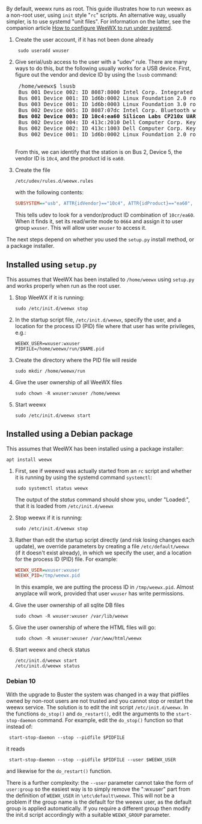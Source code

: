 By default, weewx runs as root.  This guide illustrates how to run weewx as a non-root user, using `init` style 
"`rc`" scripts. An alternative way, usually simpler, is to use systemd "unit files". For information
on the latter, see the companion article [How to configure WeeWX to run under systemd](systemd).


1. Create the user account, if it has not been done already
   ```shell
    sudo useradd wxuser
   ```

2. Give serial/usb access to the user with a "udev" rule. There are many ways to do this, but the following usually
works for a USB device. First, figure out the vendor and device ID by using the `lsusb` command:
    <pre>
    /home/weewx$ lsusb
    Bus 001 Device 002: ID 8087:8000 Intel Corp. Integrated Rate Matching Hub
    Bus 001 Device 001: ID 1d6b:0002 Linux Foundation 2.0 root hub
    Bus 003 Device 001: ID 1d6b:0003 Linux Foundation 3.0 root hub
    Bus 002 Device 005: ID 8087:07dc Intel Corp. Bluetooth wireless interface
    <b>Bus 002 Device 003: ID 10c4:ea60 Silicon Labs CP210x UART Bridge</b>
    Bus 002 Device 004: ID 413c:2010 Dell Computer Corp. Keyboard
    Bus 002 Device 002: ID 413c:1003 Dell Computer Corp. Keyboard Hub
    Bus 002 Device 001: ID 1d6b:0002 Linux Foundation 2.0 root hub
    </pre>

    From this, we can identify that the station is on Bus 2, Device 5, the vendor ID is `10c4`, and the product id is 
    `ea60`. 
 
4. Create the file

    ```
    /etc/udev/rules.d/weewx.rules
   ```

    with the following contents:

    ```ini    
    SUBSYSTEM=="usb", ATTR{idVendor}=="10c4", ATTR{idProduct}=="ea60", MODE="0664", GROUP="wxuser"
   ```

    This tells udev to look for a vendor/product ID combination of `10cr/ea60`. When it finds it, set its read/write
    mode to `0664` and assign it to user group `wxuser`. This will allow user `wxuser` to access it.

The next steps depend on whether you used the `setup.py` install method, or a package installer.

## Installed using `setup.py`

This assumes that WeeWX has been installed to `/home/weewx` using `setup.py` and works properly when run as the root user.

1.  Stop WeeWX if it is running:

        sudo /etc/init.d/weewx stop

2.  In the startup script file, `/etc/init.d/weewx`, specify the user, and a location for
the process ID (PID) file where that user has write privileges, e.g.:

        WEEWX_USER=wxuser:wxuser
        PIDFILE=/home/weewx/run/$NAME.pid

3.  Create the directory where the PID file will reside

        sudo mkdir /home/weewx/run

4.  Give the user ownership of all WeeWX files

        sudo chown -R wxuser:wxuser /home/weewx
 
5.  Start weewx

        sudo /etc/init.d/weewx start

## Installed using a Debian package

This assumes that WeeWX has been installed using a package installer: 

    apt install weewx

1. First, see if weewxd was actually started from an `rc` script and whether it is running by using
the systemd command `systemctl`:

    ```shell
    sudo systemctl status weewx
    ```
    The output of the _status_ command should show you, under "Loaded:", that it is loaded from `/etc/init.d/weewx`
 
2. Stop weewx if it is running:

    ```shell
    sudo /etc/init.d/weewx stop 
    ```

3. Rather than edit the startup script directly (and risk losing changes each update), we override parameters by
   creating a file `/etc/default/weewx` (if it doesn't exist already), in which we specify the user, and a location for
   the process ID (PID) file. For example:
    ```ini
   WEEWX_USER=wxuser:wxuser
   WEEWX_PID=/tmp/weewx.pid
   ```
    In this example, we are putting the process ID in `/tmp/weewx.pid`. Almost anyplace will work, 
provided that user `wxuser` has write permissions.
 
4. Give the user ownership of all sqlite DB files
    ```shell
    sudo chown -R wxuser:wxuser /var/lib/weewx
    ```

5. Give the user ownership of where the HTML files will go:
    ```shell
    sudo chown -R wxuser:wxuser /var/www/html/weewx
    ```
 
7. Start weewx and check status
    ```shell
    /etc/init.d/weewx start
    /etc/init.d/weewx status
    ``` 

### Debian 10

With the upgrade to Buster the system was changed in a way that pidfiles owned by non-root users are not trusted and you
cannot stop or restart the weewx service.
The solution is to edit the init script `/etc/init.d/weewx`. In the functions `do_stop()` and `do_restart()`, edit the
arguments to the `start-stop-daemon` command. For example, edit the `do_stop()` function so that instead of:

     start-stop-daemon --stop --pidfile $PIDFILE

it reads

     start-stop-daemon --stop --pidfile $PIDFILE --user $WEEWX_USER

and likewise for the `do_restart()` function.

There is a further complexity: the `--user` parameter cannot take the form of `user:group` so the easiest way is to
simply remove the ":wxuser" part from the definition of `WEEWX_USER` in `\etc\default\weewx`.
This will not be a problem if the group name is the default for the weewx user, as the default group is applied
automatically. If you require a different group then modify the init.d script accordingly with a suitable `WEEWX_GROUP`
parameter.